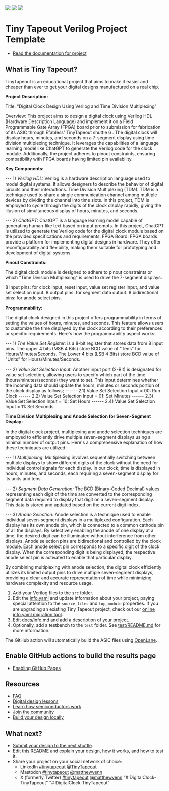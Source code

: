 ![](../../workflows/gds/badge.svg) ![](../../workflows/docs/badge.svg) ![](../../workflows/test/badge.svg)

# Tiny Tapeout Verilog Project Template

- [Read the documentation for project](docs/info.md)

## What is Tiny Tapeout?

TinyTapeout is an educational project that aims to make it easier and cheaper than ever to get your digital designs manufactured on a real chip.

**Project Description:**

Title: "Digital Clock Design Using Verilog and Time Division Multiplexing"

Overview:
This project aims to design a digital clock using Verilog HDL (Hardware Description Language) and implement it on a Field Programmable Gate Array (FPGA) board prior to submission for fabrication of its ASIC through Efabless' TinyTapeout shuttle 6 . The digital clock will display hours, minutes, and seconds on a 7-segment display using time division multiplexing technique. It leverages the capabilities of a language learning model like ChatGPT to generate the Verilog code for the clock module. Additionally, the project adheres to pinout constraints, ensuring compatibility with FPGA boards having limited pin availability. 

**Key Components:**

--- 1)  _Verilog HDL:_ Verilog is a hardware description language used to model digital systems. It allows designers to describe the behavior of digital circuits and their interactions.
Time Division Multiplexing (TDM): TDM is a technique used to share a single communication channel among multiple devices by dividing the channel into time slots. In this project, TDM is employed to cycle through the digits of the clock display rapidly, giving the illusion of simultaneous display of hours, minutes, and seconds.

--- 2)  _ChatGPT:_ ChatGPT is a language learning model capable of generating human-like text based on input prompts. In this project, ChatGPT is utilized to generate the Verilog code for the digital clock module based on the provided specifications and requirements.
FPGA Board: FPGA boards provide a platform for implementing digital designs in hardware. They offer reconfigurability and flexibility, making them suitable for prototyping and development of digital systems.

**Pinout Constraints:**

The digital clock module is designed to adhere to pinout constraints or which "Time Division Multiplexing" is used to drive the 7-segment displays:

8 input pins: for clock input, reset input, value set register input, and value set selection input.
8 output pins: for segment data output.
8 bidirectional pins: for anode select pins.

**Programmability:**

The digital clock designed in this project offers programmability in terms of setting the values of hours, minutes, and seconds. This feature allows users to customize the time displayed by the clock according to their preferences or specific requirements. Here's how the programmability aspect works:

--- 1) _The Value Set Register:_ is a 8-bit register that stores data from 8 input pins. The upper 4 bits (MSB 4 Bits) store BCD value of "Tens" for Hours/Minutes/Seconds. The Lower 4 bits (LSB 4 Bits) store BCD value of "Units" for Hours/Minutes/Seconds.

--- 2) _Value Set Selection Input:_ Another input port (2-Bit) is designated for value set selection, allowing users to specify which part of the time (hours/minutes/seconds) they want to set. This input determines whether the incoming data should update the hours, minutes or seconds portion of the clock display as follows;
------ 2.1) Value Set Selection Input = 00: Run Clock
------ 2.2) Value Set Selection Input = 01: Set Minutes
------ 2.3) Value Set Selection Input = 10: Set Hours
------ 2.4) Value Set Selection Input = 11: Set Seconds

**Time Division Multiplexing and Anode Selection for Seven-Segment Display:**

In the digital clock project, multiplexing and anode selection techniques are employed to efficiently drive multiple seven-segment displays using a minimal number of output pins. Here's a comprehensive explanation of how these techniques are utilized:

--- 1) _Multiplexing:_ Multiplexing involves sequentially switching between multiple displays to show different digits of the clock without the need for individual control signals for each display. In our clock, time is displayed in hours, minutes, and seconds, each requiring a seven-segment display for its units and tens.

--- 2) _Segment Data Generation:_ The BCD (Binary-Coded Decimal) values representing each digit of the time are converted to the corresponding segment data required to display that digit on a seven-segment display. This data is stored and updated based on the current digit index.

--- 3) _Anode Selection:_ Anode selection is a technique used to enable individual seven-segment displays in a multiplexed configuration. Each display has its own anode pin, which is connected to a common cathode pin of all the displays. By selectively enabling the anode of one display at a time, the desired digit can be illuminated without interference from other displays. Anode selection pins are bidirectional and controlled by the clock module. Each anode select pin corresponds to a specific digit of the clock display. When the corresponding digit is being displayed, the respective anode select pin is activated to enable that particular display.

By combining multiplexing with anode selection, the digital clock efficiently utilizes its limited output pins to drive multiple seven-segment displays, providing a clear and accurate representation of time while minimizing hardware complexity and resource usage.

1. Add your Verilog files to the `src` folder.
2. Edit the [info.yaml](info.yaml) and update information about your project, paying special attention to the `source_files` and `top_module` properties. If you are upgrading an existing Tiny Tapeout project, check out our [online info.yaml migration tool](https://tinytapeout.github.io/tt-yaml-upgrade-tool/).
3. Edit [docs/info.md](docs/info.md) and add a description of your project.
4. Optionally, add a testbench to the `test` folder. See [test/README.md](test/README.md) for more information.

The GitHub action will automatically build the ASIC files using [OpenLane](https://www.zerotoasiccourse.com/terminology/openlane/).

## Enable GitHub actions to build the results page

- [Enabling GitHub Pages](https://tinytapeout.com/faq/#my-github-action-is-failing-on-the-pages-part)

## Resources

- [FAQ](https://tinytapeout.com/faq/)
- [Digital design lessons](https://tinytapeout.com/digital_design/)
- [Learn how semiconductors work](https://tinytapeout.com/siliwiz/)
- [Join the community](https://tinytapeout.com/discord)
- [Build your design locally](https://docs.google.com/document/d/1aUUZ1jthRpg4QURIIyzlOaPWlmQzr-jBn3wZipVUPt4)

## What next?

- [Submit your design to the next shuttle](https://app.tinytapeout.com/).
- Edit [this README](README.md) and explain your design, how it works, and how to test it.
- Share your project on your social network of choice:
  - LinkedIn [#tinytapeout](https://www.linkedin.com/search/results/content/?keywords=%23tinytapeout) [@TinyTapeout](https://www.linkedin.com/company/100708654/)
  - Mastodon [#tinytapeout](https://chaos.social/tags/tinytapeout) [@matthewvenn](https://chaos.social/@matthewvenn)
  - X (formerly Twitter) [#tinytapeout](https://twitter.com/hashtag/tinytapeout) [@matthewvenn](https://twitter.com/matthewvenn)
"# DigitalClock-TinyTapeout" 
"# DigitalClock-TinyTapeout" 
